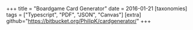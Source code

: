 +++
title = "Boardgame Card Generator"
date = 2016-01-21
[taxonomies]
tags = ["Typescript", "PDF", "JSON", "Canvas"]
[extra]
github="https://bitbucket.org/PhilipK/cardgenerator/"
+++
